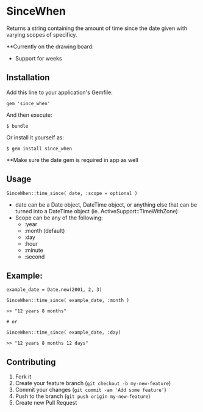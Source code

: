 # SinceWhen

Returns a string containing the amount of time since the date given with
varying scopes of specificy.

**Currently on the drawing board:
* Support for weeks

## Installation

Add this line to your application's Gemfile:

    gem 'since_when'

And then execute:

    $ bundle

Or install it yourself as:

    $ gem install since_when

**Make sure the date gem is required in app as well

## Usage

    SinceWhen::time_since( date, :scope = optional )

* date can be a Date object, DateTime object, or anything else that can be turned into a DateTime object (ie. ActiveSupport::TimeWithZone)    
* Scope can be any of the following:
    * :year
    * :month (default)
    * :day
    * :hour
    * :minute
    * :second
    
## Example:
    
    example_date = Date.new(2001, 2, 3)
    
    SinceWhen::time_since( example_date, :month )

    >> "12 years 8 months"

    # or

    SinceWhen::time_since( example_date, :day)
    
    >> "12 years 8 months 12 days"
    

## Contributing

1. Fork it
2. Create your feature branch (`git checkout -b my-new-feature`)
3. Commit your changes (`git commit -am 'Add some feature'`)
4. Push to the branch (`git push origin my-new-feature`)
5. Create new Pull Request
